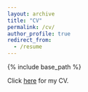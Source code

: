 ```yaml
---
layout: archive
title: "CV"
permalink: /cv/
author_profile: true
redirect_from:
  - /resume
---
```


{% include base_path %}

Click [here](https://www.dropbox.com/s/hoejrwq48xte2ue/Adit%20Doza_CV_OCT2022.pdf?dl=0) for my CV.

